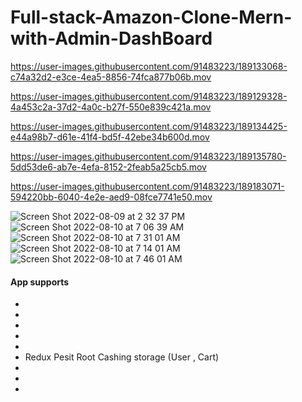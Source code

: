 # Full-stack-Amazon-Clone-Mern-with-Admin-DashBoard


https://user-images.githubusercontent.com/91483223/189133068-c74a32d2-e3ce-4ea5-8856-74fca877b06b.mov


https://user-images.githubusercontent.com/91483223/189129328-4a453c2a-37d2-4a0c-b27f-550e839c421a.mov



https://user-images.githubusercontent.com/91483223/189134425-e44a98b7-d61e-41f4-bd5f-42ebe34b600d.mov



https://user-images.githubusercontent.com/91483223/189135780-5dd53de6-ab7e-4efa-8152-2feab5a25cb5.mov




https://user-images.githubusercontent.com/91483223/189183071-594220bb-6040-4e2e-aed9-08fce7741e50.mov

![Screen Shot 2022-08-09 at 2 32 37 PM](https://user-images.githubusercontent.com/91483223/189183194-6cc28182-5a99-4e1d-9678-c3a0cb7823ef.png)
![Screen Shot 2022-08-10 at 7 06 39 AM](https://user-images.githubusercontent.com/91483223/189183228-43c90725-ad56-4160-8742-eb1fefde5384.png)
![Screen Shot 2022-08-10 at 7 31 01 AM](https://user-images.githubusercontent.com/91483223/189183279-dfc1bb00-1a0d-4994-bbcd-c9559f2457f0.png)
![Screen Shot 2022-08-10 at 7 14 01 AM](https://user-images.githubusercontent.com/91483223/189183705-11032ce7-3ead-4f78-8aca-ec3e4a26a81f.png)
![Screen Shot 2022-08-10 at 7 46 01 AM](https://user-images.githubusercontent.com/91483223/189185264-5ca67cc4-4ae8-422a-b854-7611e4850918.png)



#### App supports
* 
*
*
*
*
* Redux Pesit Root Cashing storage (User , Cart)
*
*
*

